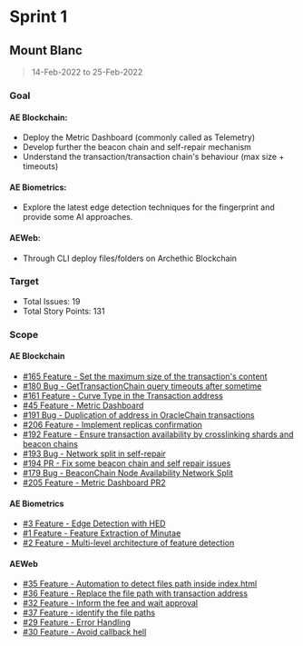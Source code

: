 
# Sprint 1

## Mount Blanc

> 14-Feb-2022 to 25-Feb-2022

### Goal

#### AE Blockchain: 
- Deploy the Metric Dashboard (commonly called as Telemetry)
- Develop further the beacon chain and self-repair mechanism
- Understand the transaction/transaction chain's behaviour (max size + timeouts)

#### AE Biometrics: 
- Explore the latest edge detection techniques for the fingerprint and provide some AI approaches. 

#### AEWeb:
- Through CLI deploy files/folders on Archethic Blockchain


### Target
- Total Issues: 19
- Total Story Points: 131 


### Scope

#### AE Blockchain
- [#165 Feature - Set the maximum size of the transaction's content](https://github.com/archethic-foundation/archethic-node/issues/165)
- [#180 Bug - GetTransactionChain query timeouts after sometime](https://github.com/archethic-foundation/archethic-node/issues/180)
- [#161 Feature - Curve Type in the Transaction address](https://github.com/archethic-foundation/archethic-node/issues/161)
- [#45 Feature - Metric Dashboard](https://github.com/archethic-foundation/archethic-node/issues/45)
- [#191 Bug - Duplication of address in OracleChain transactions](https://github.com/archethic-foundation/archethic-node/issues/191)
- [#206 Feature - Implement replicas confirmation](https://github.com/archethic-foundation/archethic-node/issues/206)
- [#192 Feature - Ensure transaction availability by crosslinking shards and beacon chains](https://github.com/archethic-foundation/archethic-node/issues/192)
- [#193 Bug - Network split in self-repair](https://github.com/archethic-foundation/archethic-node/issues/193)
- [#194 PR - Fix some beacon chain and self repair issues](https://github.com/archethic-foundation/archethic-node/issues/194)
- [#179 Bug - BeaconChain Node Availability Network Split](https://github.com/archethic-foundation/archethic-node/issues/179)
- [#205 Feature - Metric Dashboard PR2](https://github.com/archethic-foundation/archethic-node/issues/205)


#### AE Biometrics
- [#3 Feature - Edge Detection with HED](https://github.com/archethic-technologies/biometrics-seed-extraction/issues/3)
- [#1 Feature - Feature Extraction of Minutae](https://github.com/archethic-technologies/biometrics-seed-extraction/issues/1)
- [#2 Feature - Multi-level architecture of feature detection](https://github.com/archethic-technologies/biometrics-seed-extraction/issues/2)


#### AEWeb
- [#35 Feature - Automation to detect files path inside index.html](https://github.com/archethic-foundation/aeweb-cli/issues/35)
- [#36 Feature - Replace the file path with transaction address](https://github.com/archethic-foundation/aeweb-cli/issues/36)
- [#32 Feature - Inform the fee and wait approval](https://github.com/archethic-foundation/aeweb-cli/issues/32)
- [#37 Feature - identify the file paths](https://github.com/archethic-foundation/aeweb-cli/issues/37)
- [#29 Feature - Error Handling](https://github.com/archethic-foundation/aeweb-cli/issues/29)
- [#30 Feature - Avoid callback hell](https://github.com/archethic-foundation/aeweb-cli/issues/30)







